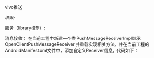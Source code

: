 vivo推送

权限:



服务（library控制）:

<!--Vivo Push需要配置的service、activity-->
<service
            android:name="com.vivo.push.sdk.service.CommandClientService"
        android:exported="true"/>

<!--Vivo Push开放平台中应用的appid 和api key-->
<meta-data
        android:name="com.vivo.push.api_key"
        android:value="xxxxxxxx"/>

<meta-data
        android:name="com.vivo.push.app_id"
        android:value="xxxx"/>



消息接收：
在当前工程中新建一个类 PushMessageReceiverImpl继承OpenClientPushMessageReceiver 并重载实现相关方法。并在当前工程的AndroidManifest.xml文件中，添加自定义Receiver信息，代码如下：

<!-- push应用定义消息receiver声明 -->

<receiver     android:name="xxx.xxx.xxx.PushMessageReceiverImpl" >
           <intent-filter>
             <!-- 接收push消息 -->
             <action   android:name="com.vivo.pushclient.action.RECEIVE"   />
           </intent-filter>
</receiver>